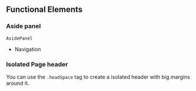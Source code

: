## Functional Elements

### Aside panel
`AsidePanel`
* Navigation

### Isolated Page header
You can use the `.headSpace` tag to create a isolated header with big margins around it.
